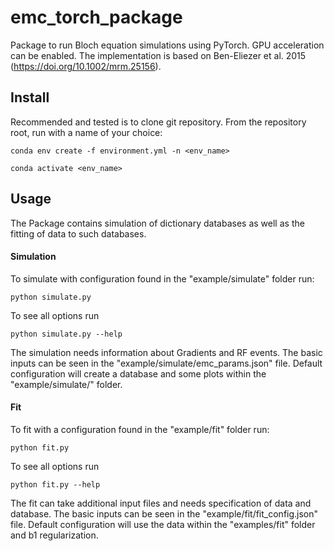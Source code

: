 # emc_torch_package

Package to run Bloch equation simulations using PyTorch. GPU acceleration can be enabled.
The implementation is based on Ben-Eliezer et al. 2015 (https://doi.org/10.1002/mrm.25156).

## Install

Recommended and tested is to clone git repository.
From the repository root, run with a name of your choice:

`conda env create -f environment.yml -n <env_name>`

`conda activate <env_name>`

## Usage

The Package contains simulation of dictionary databases as well as the fitting of data to such databases.
#### Simulation
To simulate with configuration found in the "example/simulate" folder run:

`python simulate.py`


To see all options run

`python simulate.py --help`


The simulation needs information about Gradients and RF events.
The basic inputs can be seen in the "example/simulate/emc_params.json" file.
Default configuration will create a database and some plots within the "example/simulate/" folder.


#### Fit
To fit with a configuration found in the "example/fit" folder run:

`python fit.py`


To see all options run

`python fit.py --help`


The fit can take additional input files and needs specification of data and database.
The basic inputs can be seen in the "example/fit/fit_config.json" file.
Default configuration will use the data within the "examples/fit" folder and b1 regularization.


